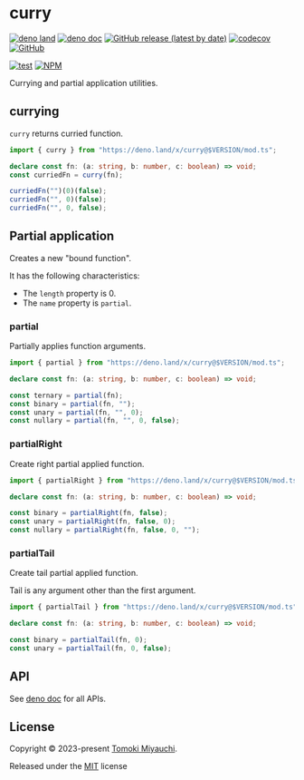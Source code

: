 # curry

[![deno land](http://img.shields.io/badge/available%20on-deno.land/x-lightgrey.svg?logo=deno)](https://deno.land/x/curry)
[![deno doc](https://doc.deno.land/badge.svg)](https://doc.deno.land/https/deno.land/x/curry/mod.ts)
[![GitHub release (latest by date)](https://img.shields.io/github/v/release/TomokiMiyauci/curry)](https://github.com/TomokiMiyauci/curry/releases)
[![codecov](https://codecov.io/github/TomokiMiyauci/curry/branch/main/graph/badge.svg)](https://codecov.io/gh/TomokiMiyauci/curry)
[![GitHub](https://img.shields.io/github/license/TomokiMiyauci/curry)](https://github.com/TomokiMiyauci/curry/blob/main/LICENSE)

[![test](https://github.com/TomokiMiyauci/curry/actions/workflows/test.yaml/badge.svg)](https://github.com/TomokiMiyauci/curry/actions/workflows/test.yaml)
[![NPM](https://nodei.co/npm/@miyauci/curry.png?mini=true)](https://nodei.co/npm/@miyauci/curry/)

Currying and partial application utilities.

## currying

`curry` returns curried function.

```ts
import { curry } from "https://deno.land/x/curry@$VERSION/mod.ts";

declare const fn: (a: string, b: number, c: boolean) => void;
const curriedFn = curry(fn);

curriedFn("")(0)(false);
curriedFn("", 0)(false);
curriedFn("", 0, false);
```

## Partial application

Creates a new "bound function".

It has the following characteristics:

- The `length` property is 0.
- The `name` property is `partial`.

### partial

Partially applies function arguments.

```ts
import { partial } from "https://deno.land/x/curry@$VERSION/mod.ts";

declare const fn: (a: string, b: number, c: boolean) => void;

const ternary = partial(fn);
const binary = partial(fn, "");
const unary = partial(fn, "", 0);
const nullary = partial(fn, "", 0, false);
```

### partialRight

Create right partial applied function.

```ts
import { partialRight } from "https://deno.land/x/curry@$VERSION/mod.ts";

declare const fn: (a: string, b: number, c: boolean) => void;

const binary = partialRight(fn, false);
const unary = partialRight(fn, false, 0);
const nullary = partialRight(fn, false, 0, "");
```

### partialTail

Create tail partial applied function.

Tail is any argument other than the first argument.

```ts
import { partialTail } from "https://deno.land/x/curry@$VERSION/mod.ts";

declare const fn: (a: string, b: number, c: boolean) => void;

const binary = partialTail(fn, 0);
const unary = partialTail(fn, 0, false);
```

## API

See [deno doc](https://deno.land/x/curry/mod.ts) for all APIs.

## License

Copyright © 2023-present [Tomoki Miyauchi](https://github.com/TomokiMiyauci).

Released under the [MIT](./LICENSE) license
